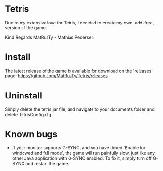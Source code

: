 # Tetris
Due to my extensive love for Tetris, I decided to create my own, add-free, version of the game.

Kind Regards MatRusTy - Mathias Pedersen

# Install
The latest release of the game is available for download on the 'releases' page:
https://github.com/MatRusTy/Tetris/releases

# Uninstall
Simply delete the tetris.jar file, and navigate to your documents folder and delete TetrisConfig.cfg

# Known bugs
- If your monitor supports G-SYNC, and you have ticked 'Enable for windowed and full mode', the game will run painfully slow, just like any other Java application with G-SYNC enabled. To fix it, simply turn off G-SYNC and restart the game.
